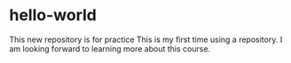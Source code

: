 # hello-world
This new repository is for practice
This is my first time using a repository.
I am looking forward to learning more about this course.
